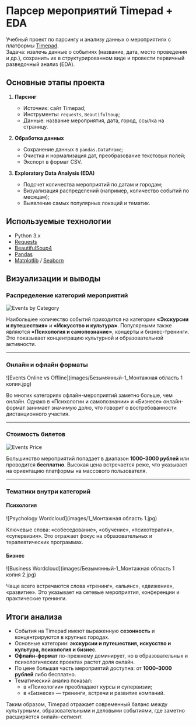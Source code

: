# Парсер мероприятий Timepad + EDA

Учебный проект по парсингу и анализу данных о мероприятиях с платформы [Timepad](https://timepad.ru/).  
Задача: извлечь данные о событиях (название, дата, место проведения и др.), сохранить их в структурированном виде и провести первичный разведочный анализ (EDA).

## Основные этапы проекта

1. **Парсинг**
   - Источник: сайт Timepad;
   - Инструменты: `requests`, `BeautifulSoup`;
   - Данные: название мероприятия, дата, город, ссылка на страницу.

2. **Обработка данных**
   - Сохранение данных в `pandas.DataFrame`;
   - Очистка и нормализация дат, преобразование текстовых полей;
   - Экспорт в формат CSV.

3. **Exploratory Data Analysis (EDA)**
   - Подсчет количества мероприятий по датам и городам;
   - Визуализация распределений (например, количество событий по месяцам);
   - Выявление самых популярных локаций и тематик.

## Используемые технологии

- Python 3.x  
- [Requests](https://docs.python-requests.org/)  
- [BeautifulSoup4](https://www.crummy.com/software/BeautifulSoup/)  
- [Pandas](https://pandas.pydata.org/)  
- [Matplotlib](https://matplotlib.org/) / [Seaborn](https://seaborn.pydata.org/)  


## Визуализации и выводы

### Распределение категорий мероприятий
![Events by Category](images/events_category.jpg)

Наибольшее количество событий приходится на категории **«Экскурсии и путешествия»** и **«Искусство и культура»**. Популярными также являются **«Психология и самопознание»**, концерты и бизнес-тренинги. Это показывает концентрацию культурной и образовательной активности.

---

### Онлайн и офлайн форматы
![Events Online vs Offline](images/Безымянный-1_Монтажная область 1 копия.jpg)

Во многих категориях офлайн-мероприятий заметно больше, чем онлайн. Однако в «Психологии и самопознании» и «Бизнесе» онлайн-формат занимает значимую долю, что говорит о востребованности дистанционного участия.

---

### Стоимость билетов
![Events Price](images/events_price.jpg)

Большинство мероприятий попадает в диапазон **1000–3000 рублей** или проводится **бесплатно**. Высокая цена встречается реже, что указывает на ориентацию платформы на массового пользователя.

---

### Тематики внутри категорий
#### Психология
![Psychology Wordcloud](images/1_Монтажная область 1.jpg)

Ключевые слова: «собеседование», «обучение», «психотерапия», «супервизия». Это отражает фокус на образовательных и терапевтических программах.

#### Бизнес
![Business Wordcloud](images/Безымянный-1_Монтажная область 1 копия 2.jpg)

Чаще всего встречаются слова «тренинг», «альянс», «движение», «развитие». Это указывает на сетевые мероприятия, конференции и практические тренинги.


## Итоги анализа

- События на Timepad имеют выраженную **сезонность** и концентрируются в крупных городах.  
- Основные категории: **экскурсии и путешествия, искусство и культура, психология и бизнес**.  
- **Офлайн-формат** по-прежнему доминирует, но в образовательных и психологических проектах растет доля онлайн.  
- По цене большая часть мероприятий доступна: от **1000–3000 рублей** либо бесплатно.  
- Тематический анализ показал:  
  - в «Психологии» преобладают курсы и супервизии;  
  - в «Бизнесе» — тренинги, встречи и развитие компаний.  

Таким образом, Timepad отражает современный баланс между культурными, образовательными и деловыми событиями, где заметно расширяется онлайн-сегмент.
